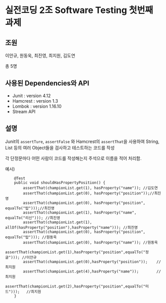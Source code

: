 # 실전코딩 2조 Software Testing 첫번째 과제 

## 조원
이안규, 원동욱, 최진영, 최지원, 김도연 

총 5명

## 사용된 Dependencies와 API
- Junit : version 4.12
- Hamcrest : version 1.3
- Lombok : version 1.16.10
- Stream API

## 설명
Junit의 `assertTure`, `assertFalse` 와 Hamcrest의 `assertThat`을 사용하여
String, List 등의 여러 Object들을 검사하고 테스트하는 코드를 작성

각 단정문마다 어떤 사람이 코드를 작성해는지 주석으로 이름을 적어 처리함.

예시)
```
    @Test
    public void shouldHasPropertyPosition() {
        assertThat(championList.get(1), hasProperty("name")); //김도연
        assertThat(championList.get(0), hasProperty("position"));//최진영
        assertThat(championList.get(0), hasProperty("position", equalTo("탑")));//최진영
        assertThat(championList.get(1), hasProperty("name", equalTo("리신"))); //최진영
        assertThat(championList.get(1), allOf(hasProperty("position"),hasProperty("name"))); //최진영
        assertThat(championList.get(0), hasProperty("position", equalTo("탑"))); //원동욱
        assertThat(championList.get(0), hasProperty("name")); //원동욱
        assertThat(championList.get(1),hasProperty("position",equalTo("정글"))); //이안규
        assertThat(championList.get(0),hasProperty("position"));    //최지원
        assertThat(championList.get(4),hasProperty("name"));        //최지원
        assertThat(championList.get(2),hasProperty("position",equalTo("미드")));   //최지원
    }
```
